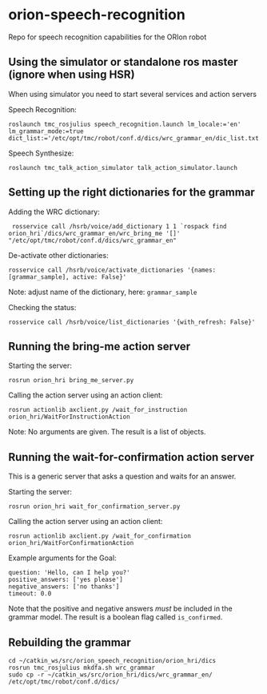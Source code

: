 # orion-speech-recognition
Repo for speech recognition capabilities for the ORIon robot

## Using the simulator or standalone ros master (ignore when using HSR)

When using simulator you need to start several services and action servers

Speech Recognition:
```
roslaunch tmc_rosjulius speech_recognition.launch lm_locale:='en' lm_grammar_mode:=true dict_list:='/etc/opt/tmc/robot/conf.d/dics/wrc_grammar_en/dic_list.txt'
```

Speech Synthesize:
```
roslaunch tmc_talk_action_simulator talk_action_simulator.launch
```

## Setting up the right dictionaries for the grammar

Adding the WRC dictionary:
```
 rosservice call /hsrb/voice/add_dictionary 1 1 `rospack find orion_hri`/dics/wrc_grammar_en/wrc_bring_me '[]' "/etc/opt/tmc/robot/conf.d/dics/wrc_grammar_en"
```



De-activate other dictionaries:
```
rosservice call /hsrb/voice/activate_dictionaries '{names: [grammar_sample], active: False}'
```
Note: adjust name of the dictionary, here: `grammar_sample`

Checking the status:
```
rosservice call /hsrb/voice/list_dictionaries '{with_refresh: False}'
```

## Running the bring-me action server

Starting the server:
```
rosrun orion_hri bring_me_server.py
```

Calling the action server using an action client:
```
rosrun actionlib axclient.py /wait_for_instruction orion_hri/WaitForInstructionAction
```
Note: No arguments are given. The result is a list of objects.


## Running the wait-for-confirmation action server

This is a generic server that asks a question and waits for an answer. 

Starting the server:
```
rosrun orion_hri wait_for_confirmation_server.py
```

Calling the action server using an action client:
```
rosrun actionlib axclient.py /wait_for_confirmation orion_hri/WaitForConfirmationAction
```
Example arguments for the Goal:
```
question: 'Hello, can I help you?'
positive_answers: ['yes please']
negative_answers: ['no thanks']
timeout: 0.0
```
Note that the positive and negative answers _must_ be included in the grammar model. The result is a boolean flag called `is_confirmed`.

## Rebuilding the grammar

```
cd ~/catkin_ws/src/orion_speech_recognition/orion_hri/dics
rosrun tmc_rosjulius mkdfa.sh wrc_grammar
sudo cp -r ~/catkin_ws/src/orion_hri/dics/wrc_grammar_en/ /etc/opt/tmc/robot/conf.d/dics/
```








